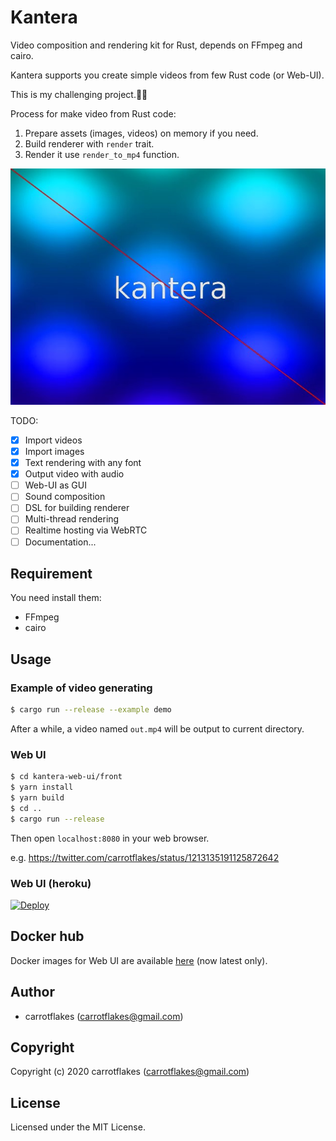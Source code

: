 # Kantera
Video composition and rendering kit for Rust, depends on FFmpeg and cairo.

Kantera supports you create simple videos from few Rust code (or Web-UI).

This is my challenging project.💪😬

Process for make video from Rust code:
1. Prepare assets (images, videos) on memory if you need.
1. Build renderer with `render` trait.
1. Render it use `render_to_mp4` function.

![kantera-logo](https://github.com/carrotflakes/kantera/raw/main/out.jpg)

TODO:

- [x] Import videos
- [x] Import images
- [x] Text rendering with any font
- [x] Output video with audio
- [ ] Web-UI as GUI
- [ ] Sound composition
- [ ] DSL for building renderer
- [ ] Multi-thread rendering
- [ ] Realtime hosting via WebRTC
- [ ] Documentation...

## Requirement

You need install them:

- FFmpeg
- cairo

## Usage
### Example of video generating

``` sh
$ cargo run --release --example demo
```

After a while, a video named `out.mp4` will be output to current directory.

### Web UI

``` sh
$ cd kantera-web-ui/front
$ yarn install
$ yarn build
$ cd ..
$ cargo run --release
```

Then open `localhost:8080` in your web browser.

e.g. https://twitter.com/carrotflakes/status/1213135191125872642

### Web UI (heroku)

[![Deploy](https://www.herokucdn.com/deploy/button.png)](https://heroku.com/deploy)

## Docker hub
Docker images for Web UI are available [here](https://hub.docker.com/repository/docker/carrotflakes/kantera) (now latest only).

## Author

* carrotflakes (carrotflakes@gmail.com)

## Copyright

Copyright (c) 2020 carrotflakes (carrotflakes@gmail.com)

## License

Licensed under the MIT License.
